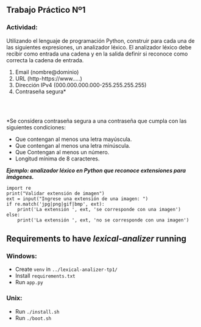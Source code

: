 ## Trabajo Práctico Nº1
### Actividad:
Utilizando el lenguaje de programación Python, construir para cada una de las siguientes
expresiones, un analizador léxico. El analizador léxico debe recibir como entrada una cadena y
en la salida definir si reconoce como correcta la cadena de entrada.
1. Email (nombre@dominio)
2. URL (http-https://www…..)
3. Dirección IPv4 (000.000.000.000-255.255.255.255)
4. Contraseña segura*
##### ‎      ‏‏‎
*Se considera contraseña segura a una contraseña que cumpla con las siguientes condiciones:
- Que contengan al menos una letra mayúscula.
- Que contengan al menos una letra minúscula.
- Que Contengan al menos un número.
- Longitud mínima de 8 caracteres.

***Ejemplo: analizador léxico en Python que reconoce extensiones para imágenes.***
```
import re
print("Validar extensión de imagen")
ext = input("Ingrese una extensión de una imagen: ")
if re.match('jpg|png|gif|bmp', ext):
    print('La extensión ', ext, 'se corresponde con una imagen')
else:
    print('La extensión ', ext, 'no se corresponde con una imagen')
```

## Requirements to have ***lexical-analizer*** running
### Windows:
- Create ```venv``` in ```../lexical-analizer-tp1/```
- Install ```requirements.txt```
- Run ```app.py```

### Unix:
- Run ```./install.sh```
- Run ```./boot.sh```
